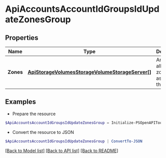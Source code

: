# ApiAccountsAccountIdGroupsIdUpdateZonesGroup
## Properties

Name | Type | Description | Notes
------------ | ------------- | ------------- | -------------
**Zones** | [**ApiStorageVolumesStorageVolumeStorageServer[]**](ApiStorageVolumesStorageVolumeStorageServer.md) | An array of all the zones assigned to this group. | 

## Examples

- Prepare the resource
```powershell
$ApiAccountsAccountIdGroupsIdUpdateZonesGroup = Initialize-PSOpenAPIToolsApiAccountsAccountIdGroupsIdUpdateZonesGroup  -Zones null
```

- Convert the resource to JSON
```powershell
$ApiAccountsAccountIdGroupsIdUpdateZonesGroup | ConvertTo-JSON
```

[[Back to Model list]](../README.md#documentation-for-models) [[Back to API list]](../README.md#documentation-for-api-endpoints) [[Back to README]](../README.md)

